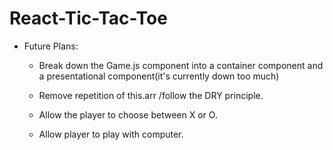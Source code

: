 # React-Tic-Tac-Toe

  * Future Plans:
      * Break down the Game.js component into a container component and a presentational component(it's currently down too much)
      * Remove repetition of this.arr /follow the DRY principle. 
      
      * Allow the player to choose between X or O.
      * Allow player to play with computer.
